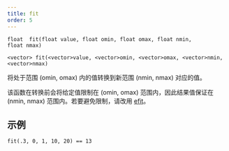 ```yaml
---
title: fit
order: 5
---
```

`float  fit(float value, float omin, float omax, float nmin, float nmax)`

`<vector> fit(<vector>value, <vector>omin, <vector>omax, <vector>nmin, <vector>nmax)`

将处于范围 (omin, omax) 内的值转换到新范围 (nmin, nmax) 对应的值。

该函数在转换前会将给定值限制在 (omin, omax) 范围内，因此结果值保证在 (nmin, nmax) 范围内。若要避免限制，请改用 [efit](efit.html "将处于某一范围内的值转换到新范围对应的值")。

## 示例

```vex
fit(.3, 0, 1, 10, 20) == 13

```

